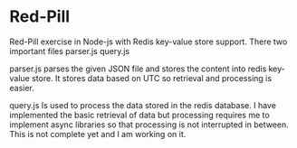 Red-Pill
========

Red-Pill exercise in Node-js with Redis key-value store support.
There two important files
parser.js
query.js

parser.js 
parses the given JSON file and stores the content into redis key-value store. It stores data based on UTC so retrieval and processing is easier.

query.js
Is used to process the data stored in the redis database. I have implemented the basic retrieval of data but processing requires me to implement async libraries so that processing is not interrupted in between. This is not complete yet and I am working on it.  
